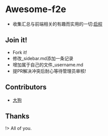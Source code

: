 # Awesome-f2e
- 收集汇总与前端相关的有趣而实用的一切:[启程](https://fatdoge.github.io/awesome-f2e)

## Join it!
- Fork it!
- 修改_sidebar.md添加一条记录
- 增加属于自己的文件_username.md
- 提PR解决冲突后耐心等待管理员审核!

## Contributors
- [大狗](https://github.com/fatdoge)

## Thanks
!> All of you.